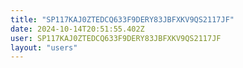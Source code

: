 ```yaml
---
title: "SP117KAJ0ZTEDCQ633F9DERY83JBFXKV9QS2117JF"
date: 2024-10-14T20:51:55.402Z
user: SP117KAJ0ZTEDCQ633F9DERY83JBFXKV9QS2117JF
layout: "users"
---
```

    